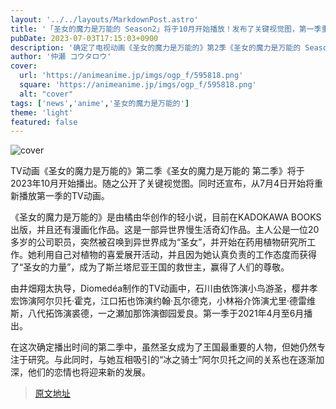 ```yaml
---
layout: '../../layouts/MarkdownPost.astro'
title: '「圣女的魔力是万能的 Season2」将于10月开始播放！发布了关键视觉图，第一季重新播放也开始了'
pubDate: 2023-07-03T17:15:03+0900
description: '确定了电视动画《圣女的魔力是万能的》第2季《圣女的魔力是万能的 Season2》将于2023年10月开始播放。随之公开了关键视觉图。同时还宣布，从7月4日开始将重新播放第一季的电视动画。'
author: '仲瀬 コウタロウ'
cover:
  url: 'https://animeanime.jp/imgs/ogp_f/595818.png'
  square: 'https://animeanime.jp/imgs/ogp_f/595818.png'
  alt: "cover"
tags: ['news','anime','圣女的魔力是万能的']
theme: 'light'
featured: false
---
```


![cover](https://animeanime.jp/imgs/ogp_f/595818.png)

TV动画《圣女的魔力是万能的》第二季《圣女的魔力是万能的 第二季》将于2023年10月开始播出。随之公开了关键视觉图。同时还宣布，从7月4日开始将重新播放第一季的TV动画。

《圣女的魔力是万能的》是由橘由华创作的轻小说，目前在KADOKAWA BOOKS出版，并且还有漫画化作品。这是一部异世界慢生活奇幻作品。主人公是一位20多岁的公司职员，突然被召唤到异世界成为“圣女”，并开始在药用植物研究所工作。她利用自己对植物的喜爱展开活动，并且因为她认真负责的工作态度而获得了“圣女的力量”，成为了斯兰塔尼亚王国的救世主，赢得了人们的尊敬。

由井畑翔太执导，Diomedéa制作的TV动画中，石川由依饰演小鸟游圣，樱井孝宏饰演阿尔贝托·霍克，江口拓也饰演约翰·瓦尔德克，小林裕介饰演尤里·德雷维斯，八代拓饰演裘德，一之瀬加那饰演御园爱良。第一季于2021年4月至6月播出。

在这次确定播出时间的第二季中，虽然圣女成为了王国最重要的人物，但她仍然专注于研究。与此同时，与她互相吸引的“冰之骑士”阿尔贝托之间的关系也在逐渐加深，他们的恋情也将迎来新的发展。

>[原文地址](https://animeanime.jp/article/2023/07/03/78324.html)  